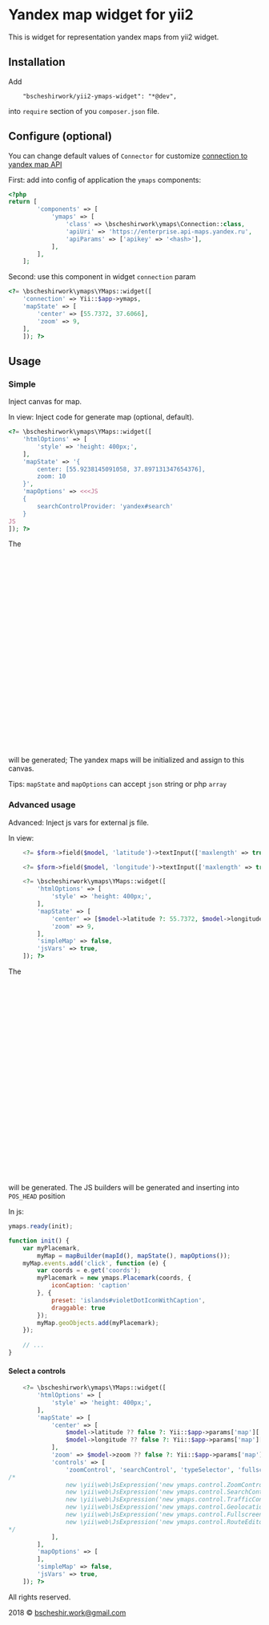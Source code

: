 # Yandex map widget for yii2

This is widget for representation yandex maps from yii2 widget.

## Installation

Add 
```
    "bscheshirwork/yii2-ymaps-widget": "*@dev",
```
into `require` section of you `composer.json` file.

## Configure (optional)

You can change default values of `Connector` for customize 
[connection to yandex map API](https://tech.yandex.ru/maps/doc/jsapi/2.1/dg/concepts/load-docpage/)

First: add into config of application the `ymaps` components:

```php
<?php
return [
        'components' => [
            'ymaps' => [
                'class' => \bscheshirwork\ymaps\Connection::class,
                'apiUri' => 'https://enterprise.api-maps.yandex.ru',
                'apiParams' => ['apikey' => '<hash>'],
            ],
        ],
    ];
```

Second: use this component in widget `connection` param 
```php
<?= \bscheshirwork\ymaps\YMaps::widget([
    'connection' => Yii::$app->ymaps,
    'mapState' => [
        'center' => [55.7372, 37.6066],
        'zoom' => 9,
    ],
    ]); ?>
```


## Usage

### Simple
        
Inject canvas for map. 

In view:
Inject code for generate map (optional, default).

```php
<?= \bscheshirwork\ymaps\YMaps::widget([
    'htmlOptions' => [
        'style' => 'height: 400px;',
    ],
    'mapState' => '{
        center: [55.9238145091058, 37.897131347654376],
        zoom: 10
    }',
    'mapOptions' => <<<JS
    {
        searchControlProvider: 'yandex#search'
    }
JS
]); ?>
```

The <div id='map' style='height: 400px;' ></div> will be generated;
The yandex maps will be initialized and assign to this canvas.

Tips: `mapState` and `mapOptions` can accept `json` string or php `array`

### Advanced usage

Advanced: Inject js vars for external js file.

In view:
```php
    <?= $form->field($model, 'latitude')->textInput(['maxlength' => true]) ?>

    <?= $form->field($model, 'longitude')->textInput(['maxlength' => true]) ?>

    <?= \bscheshirwork\ymaps\YMaps::widget([
        'htmlOptions' => [
            'style' => 'height: 400px;',
        ],
        'mapState' => [
            'center' => [$model->latitude ?: 55.7372, $model->longitude ?: 37.6066],
            'zoom' => 9,
        ],
        'simpleMap' => false,
        'jsVars' => true,
    ]); ?>
```

The <div id='map' style='height: 400px;' ></div> will be generated. The JS builders will be generated and inserting into `POS_HEAD` position

In js:
```js
ymaps.ready(init);

function init() {
    var myPlacemark,
        myMap = mapBuilder(mapId(), mapState(), mapOptions());
    myMap.events.add('click', function (e) {
        var coords = e.get('coords');
        myPlacemark = new ymaps.Placemark(coords, {
            iconCaption: 'caption'
        }, {
            preset: 'islands#violetDotIconWithCaption',
            draggable: true
        });
        myMap.geoObjects.add(myPlacemark);
    });
    
    // ...
}
```

#### Select a controls

```php
    <?= \bscheshirwork\ymaps\YMaps::widget([
        'htmlOptions' => [
            'style' => 'height: 400px;',
        ],
        'mapState' => [
            'center' => [
                $model->latitude ?? false ?: Yii::$app->params['map']['default']['latitude'],
                $model->longitude ?? false ?: Yii::$app->params['map']['default']['longitude'],
            ],
            'zoom' => $model->zoom ?? false ?: Yii::$app->params['map']['default']['zoom'],
            'controls' => [
                'zoomControl', 'searchControl', 'typeSelector', 'fullscreenControl', 'routeButtonControl',
/*
                new \yii\web\JsExpression('new ymaps.control.ZoomControl({options: {size: "small"}})'),
                new \yii\web\JsExpression('new ymaps.control.SearchControl({options: {size: "small"}})'),
                new \yii\web\JsExpression('new ymaps.control.TrafficControl({options: {size: "small"}})'),
                new \yii\web\JsExpression('new ymaps.control.GeolocationControl({options: {size: "small"}})'),
                new \yii\web\JsExpression('new ymaps.control.FullscreenControl({options: {size: "small"}})'),
                new \yii\web\JsExpression('new ymaps.control.RouteEditor({options: {size: "small"}})'),
*/
            ],
        ],
        'mapOptions' => [
        ],
        'simpleMap' => false,
        'jsVars' => true,
    ]); ?>
```

All rights reserved.
 
2018 © bscheshir.work@gmail.com

